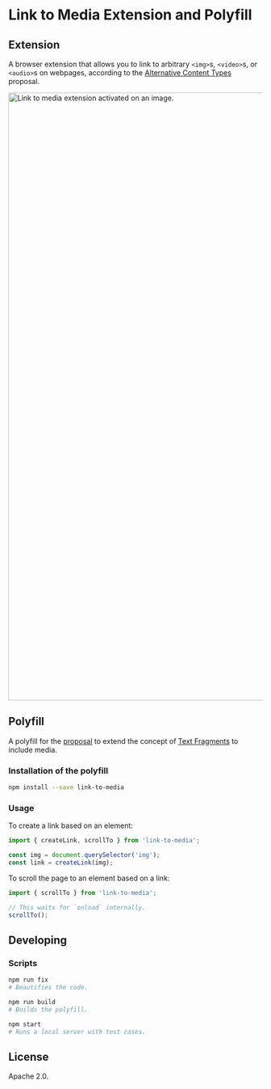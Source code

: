 # Link to Media Extension and Polyfill

## Extension

A browser extension that allows you to link to arbitrary `<img>`s, `<video>`s,
or `<audio>`s on webpages, according to the
[Alternative Content Types](https://github.com/WICG/scroll-to-text-fragment/blob/main/EXTENSIONS.md)
proposal.

<img width="1203" alt="Link to media extension activated on an image." src="https://user-images.githubusercontent.com/145676/149330800-b7a52f99-e03b-4a30-85fa-9e5cc6f44fc7.png">

## Polyfill

A polyfill for the
[proposal](https://github.com/WICG/scroll-to-text-fragment/blob/main/EXTENSIONS.md)
to extend the concept of
[Text Fragments](https://wicg.github.io/scroll-to-text-fragment/) to include
media.

### Installation of the polyfill

```bash
npm install --save link-to-media
```

### Usage

To create a link based on an element:

```js
import { createLink, scrollTo } from 'link-to-media';

const img = document.querySelector('img');
const link = createLink(img);
```

To scroll the page to an element based on a link:

```js
import { scrollTo } from 'link-to-media';

// This waits for `onload` internally.
scrollTo();
```

## Developing

### Scripts

```bash
npm run fix
# Beautifies the code.

npm run build
# Builds the polyfill.

npm start
# Runs a local server with test cases.
```

## License

Apache 2.0.
